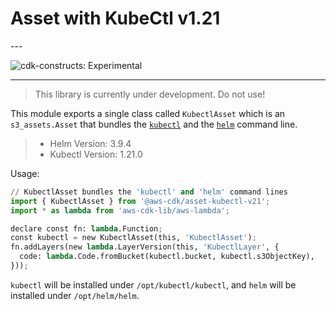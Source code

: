 # Asset with KubeCtl v1.21

<!--BEGIN STABILITY BANNER-->---


![cdk-constructs: Experimental](https://img.shields.io/badge/cdk--constructs-experimental-important.svg?style=for-the-badge)

---


> This library is currently under development. Do not use!

<!--END STABILITY BANNER-->

This module exports a single class called `KubectlAsset` which is an `s3_assets.Asset` that
bundles the [`kubectl`](https://kubernetes.io/docs/reference/kubectl/kubectl/) and the
[`helm`](https://helm.sh/) command line.

> * Helm Version: 3.9.4
> * Kubectl Version: 1.21.0

Usage:

```python
// KubectlAsset bundles the 'kubectl' and 'helm' command lines
import { KubectlAsset } from '@aws-cdk/asset-kubectl-v21';
import * as lambda from 'aws-cdk-lib/aws-lambda';

declare const fn: lambda.Function;
const kubectl = new KubectlAsset(this, 'KubectlAsset');
fn.addLayers(new lambda.LayerVersion(this, 'KubectlLayer', {
  code: lambda.Code.fromBucket(kubectl.bucket, kubectl.s3ObjectKey),
}));
```

`kubectl` will be installed under `/opt/kubectl/kubectl`, and `helm` will be installed under `/opt/helm/helm`.
